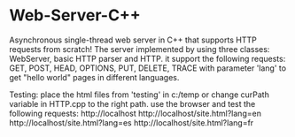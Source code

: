 # Web-Server-C++
Asynchronous single-thread web server in C++
that supports HTTP requests from scratch!
The server implemented by using three classes:
WebServer, basic HTTP parser and HTTP.
it support the following requests:
GET, POST, HEAD, OPTIONS, PUT, DELETE, TRACE
with parameter 'lang' to get "hello world" pages in different languages.

Testing:
place the html files from 'testing' in c:/temp
or change curPath variable in HTTP.cpp to the right path.
use the browser and test the following requests:
http://localhost
http://localhost/site.html?lang=en
http://localhost/site.html?lang=es
http://localhost/site.html?lang=fr
